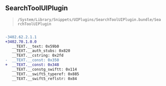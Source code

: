 ## SearchToolUIPlugin

> `/System/Library/Snippets/UIPlugins/SearchToolUIPlugin.bundle/SearchToolUIPlugin`

```diff

-3402.62.2.1.1
+3402.70.1.0.0
   __TEXT.__text: 0x59b0
   __TEXT.__auth_stubs: 0x820
   __TEXT.__cstring: 0x2fd
-  __TEXT.__const: 0x350
+  __TEXT.__const: 0x348
   __TEXT.__constg_swiftt: 0x114
   __TEXT.__swift5_typeref: 0x885
   __TEXT.__swift5_reflstr: 0x84

```
